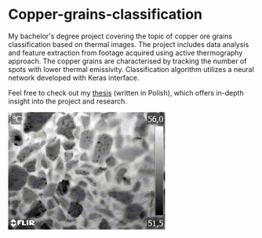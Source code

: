 # Copper-grains-classification

My bachelor's degree project covering the topic of copper ore grains
classification based on thermal images.
The project includes data analysis and feature extraction from footage acquired
using active thermography approach.
The copper grains are characterised by tracking the number of spots with lower
thermal emissivity.
Classification algorithm utilizes a neural network developed with Keras
interface.

Feel free to check out my [thesis](https://github.com/MaciejZj/Bachelors-thesis)
(written in Polish), which offers in-depth insight into the project and research.

![grains_demo](https://github.com/MaciejZj/Copper-grains-classification/blob/master/img/demo.gif?raw=true)
